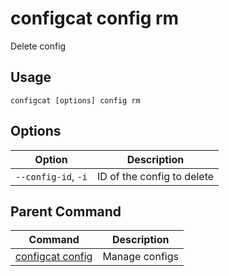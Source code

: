 # configcat config rm
Delete config
## Usage
```
configcat [options] config rm
```
## Options
| Option | Description |
| ------ | ----------- |
| `--config-id`, `-i` | ID of the config to delete |
## Parent Command
| Command | Description |
| ------ | ----------- |
| [configcat config](configcat-config.md) | Manage configs |
